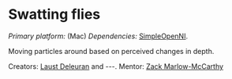 # Swatting flies 

_Primary platform:_ (Mac)
_Dependencies:_ [SimpleOpenNI](https://github.com/totovr/SimpleOpenni).

Moving particles around based on perceived changes in depth. 

Creators: [Laust Deleuran](http://ljd.dk) and ---.
Mentor: [Zack Marlow-McCarthy](http://www.zackmarlow.com/)
